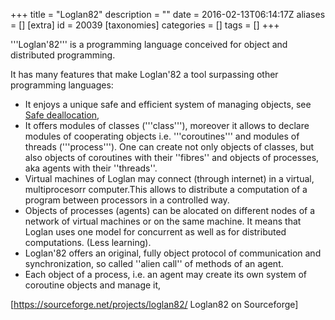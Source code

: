 +++
title = "Loglan82"
description = ""
date = 2016-02-13T06:14:17Z
aliases = []
[extra]
id = 20039
[taxonomies]
categories = []
tags = []
+++


'''Loglan'82''' is a programming language conceived for object and distributed programming.

It has many features that make Loglan'82 a tool surpassing other programming languages:
* It enjoys a unique safe and efficient system of managing objects, see [Safe deallocation](https://rosettacode.org/wiki/Safe_deallocation),
* It offers modules of classes ('''class'''), moreover it allows to declare modules of cooperating objects i.e. '''coroutines''' and modules of threads ('''process'''). One can create not only objects of classes, but also objects of coroutines with their ''fibres'' and objects of processes, aka agents with their ''threads''.
* Virtual machines of Loglan may connect (through internet) in a virtual, multiprocesorr computer.This allows to distribute a computation of a program between processors in a controlled way.
* Objects of processes (agents) can be alocated on different nodes of a network of virtual machines or on the same machine. It means that Loglan uses one model for concurrent as well as for distributed computations. (Less learning).
* Loglan'82 offers an original, fully object protocol of communication and synchronization, so called ''alien call'' of methods of an agent.
* Each object of a process, i.e. an agent may create its own system of coroutine objects and manage it,

[https://sourceforge.net/projects/loglan82/ Loglan82 on Sourceforge]
